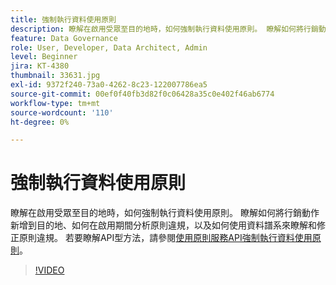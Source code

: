 ```yaml
---
title: 強制執行資料使用原則
description: 瞭解在啟用受眾至目的地時，如何強制執行資料使用原則。 瞭解如何將行銷動作新增到目的地、如何在啟用期間分析原則違規，以及如何使用資料譜系來瞭解和修正原則違規。
feature: Data Governance
role: User, Developer, Data Architect, Admin
level: Beginner
jira: KT-4380
thumbnail: 33631.jpg
exl-id: 9372f240-73a0-4262-8c23-122007786ea5
source-git-commit: 00ef0f40fb3d82f0c06428a35c0e402f46ab6774
workflow-type: tm+mt
source-wordcount: '110'
ht-degree: 0%

---
```


# 強制執行資料使用原則

瞭解在啟用受眾至目的地時，如何強制執行資料使用原則。 瞭解如何將行銷動作新增到目的地、如何在啟用期間分析原則違規，以及如何使用資料譜系來瞭解和修正原則違規。 若要瞭解API型方法，請參閱[使用原則服務API強制執行資料使用原則](https://experienceleague.adobe.com/docs/experience-platform/data-governance/enforcement/api-enforcement.html)。

>[!VIDEO](https://video.tv.adobe.com/v/33631?learn=on)